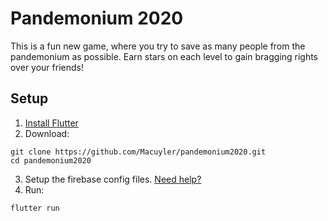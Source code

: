 # Pandemonium 2020

This is a fun new game, where you try to save as many people from the pandemonium as possible. Earn stars on each level to gain bragging rights over your friends!

## Setup

1. [Install Flutter](https://flutter.dev/docs/get-started/install)
2. Download:

```
git clone https://github.com/Macuyler/pandemonium2020.git
cd pandemonium2020
```

3. Setup the firebase config files. [Need help?](https://firebase.google.com/docs/flutter/setup)
4. Run:

```
flutter run
```
